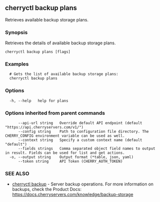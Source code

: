 ## cherryctl backup plans

Retrieves available backup storage plans.

### Synopsis

Retrieves the details of available backup storage plans.

```
cherryctl backup plans [flags]
```

### Examples

```
  # Gets the list of available backup storage plans:
  cherryctl backup plans
```

### Options

```
  -h, --help   help for plans
```

### Options inherited from parent commands

```
      --api-url string   Override default API endpoint (default "https://api.cherryservers.com/v1/")
      --config string    Path to configuration file directory. The CHERRY_CONFIG environment variable can be used as well.
      --context string   Specify a custom context name (default "default")
      --fields strings   Comma separated object field names to output in result. Fields can be used for list and get actions.
  -o, --output string    Output format (*table, json, yaml)
      --token string     API Token (CHERRY_AUTH_TOKEN)
```

### SEE ALSO

* [cherryctl backup](cherryctl_backup.md)	 - Server backup operations. For more information on backups, check the Product Docs: https://docs.cherryservers.com/knowledge/backup-storage

